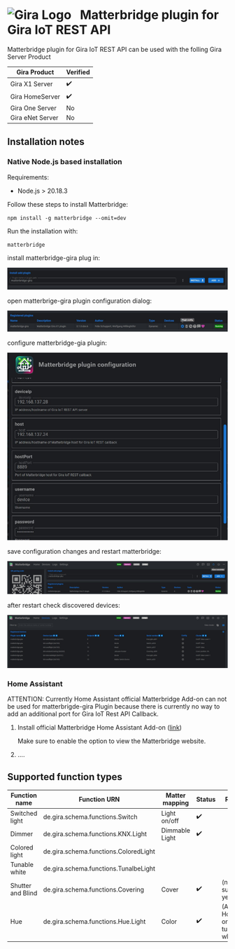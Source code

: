 # <img src="https://upload.wikimedia.org/wikipedia/commons/2/20/Logo_Gira_Giersiepen.svg" alt="Gira Logo">&nbsp;&nbsp;&nbsp;Matterbridge plugin for Gira IoT REST API

Matterbridge plugin for Gira IoT REST API can be used with the folling Gira Server Product

| Gira Product     | Verified |
| ------------------ | ------------- |
| Gira X1 Server   | ✔️          |
| Gira HomeServer  | ✔️          |
| Gira One Server  | No        |
| Gira eNet Server | No        |

## Installation notes

### Native Node.js based installation

Requirements:

* Node.js > 20.18.3

Follow these steps to install Matterbridge:

```
npm install -g matterbridge --omit=dev
```

Run the installation with:

```
matterbridge
```

install matterbridge-gira plug in:

![Add Gira Plugin](https://raw.githubusercontent.com/wowi1968/matterbridge-gira/refs/heads/main/docs/images/install_add_gira_plugin.jpg)

open matterbrige-gira plugin configuration dialog:

![Open Gira Plugin configuration dialog](https://raw.githubusercontent.com/wowi1968/matterbridge-gira/refs/heads/main/docs/images/configure_plugin.jpg)

configure matterbridge-gia plugin:

![Gira Plugin configuration](https://raw.githubusercontent.com/wowi1968/matterbridge-gira/refs/heads/main/docs/images/configure_dialog_plugin.jpg)

save configuration changes and restart matterbridge:

![Restart Matterbridge Gira Plugin](https://raw.githubusercontent.com/wowi1968/matterbridge-gira/refs/heads/main/docs/images/restart_matterbridge.jpg)

after restart check discovered devices:

![Check discovered devices page](https://raw.githubusercontent.com/wowi1968/matterbridge-gira/refs/heads/main/docs/images/matterbridge_devices.jpg)

### Home Assistant

ATTENTION: Currently Home Assistant official Matterbridge Add-on can not be used for matterbrigde-gira Plugin because there is currently no way to add an additional port for Gira IoT Rest API Callback.

1. Install official Matterbridge Home Assistant Add-on ([link](https://github.com/Luligu/matterbridge-home-assistant-addon))
   
   Make sure to enable the option to view the Matterbridge website.
2. ....

## Supported function types

| Function name     | Function URN                          | Matter mapping | Status | Remark |
| ------------------- | --------------------------------------- | ---------------- | :------------------------------ |  -------------- |
| Switched light    | de.gira.schema.functions.Switch       | Light on/off   | ✔️                          |
| Dimmer            | de.gira.schema.functions.KNX.Light    | Dimmable Light | ✔️                          |
| Colored light     | de.gira.schema.functions.ColoredLight |                |                               |
| Tunable white     | de.gira.schema.functions.TunalbeLight |                |                               |
| Shutter and Blind | de.gira.schema.functions.Covering     | Cover          | ✔️  | (no slats supported yet) |
| Hue               | de.gira.schema.functions.Hue.Light    | Color          | ✔️  | (Apple Home: only tunable white )

